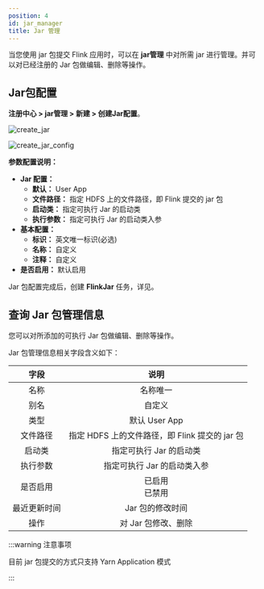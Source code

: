 ```yaml
---
position: 4
id: jar_manager
title: Jar 管理
---
```


当您使用 jar 包提交 Flink 应用时，可以在 **jar管理** 中对所需 jar 进行管理。并可以对已经注册的 Jar 包做编辑、删除等操作。

## Jar包配置

**注册中心 > jar管理 > 新建 > 创建Jar配置**。

![create_jar](http://pic.dinky.org.cn/dinky/docs/zh-CN/administrator_guide/register_center/jar_manager/create_jar.png)

![create_jar_config](http://pic.dinky.org.cn/dinky/docs/zh-CN/administrator_guide/register_center/jar_manager/create_jar_config.png)

**参数配置说明：**

- **Jar 配置：**
  - **默认：** User App
  - **文件路径：** 指定 HDFS 上的文件路径，即 Flink 提交的 jar 包
  - **启动类：** 指定可执行 Jar 的启动类
  - **执行参数：** 指定可执行 Jar 的启动类入参
- **基本配置：**
  - **标识：** 英文唯一标识(必选)
  - **名称：** 自定义
  - **注释：** 自定义
- **是否启用：** 默认启用

Jar 包配置完成后，创建 **FlinkJar** 任务，详见。

## 查询 Jar 包管理信息

您可以对所添加的可执行 Jar 包做编辑、删除等操作。

Jar 包管理信息相关字段含义如下：

|     字段     |                      说明                      |
| :----------: | :--------------------------------------------: |
|     名称     |                    名称唯一                    |
|     别名     |                     自定义                     |
|     类型     |                 默认 User App                  |
|   文件路径   | 指定 HDFS 上的文件路径，即 Flink 提交的 jar 包 |
|    启动类    |            指定可执行 Jar 的启动类             |
|   执行参数   |          指定可执行 Jar 的启动类入参           |
|   是否启用   |               已启用<br/> 已禁用               |
| 最近更新时间 |                Jar 包的修改时间                |
|     操作     |              对 Jar 包修改、删除               |

:::warning 注意事项

   目前 jar 包提交的方式只支持 Yarn Application 模式

:::